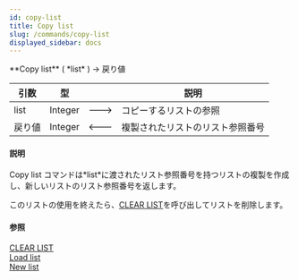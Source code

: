 ```yaml
---
id: copy-list
title: Copy list
slug: /commands/copy-list
displayed_sidebar: docs
---
```


<!--REF #_command_.Copy list.Syntax-->**Copy list** ( *list* ) -> 戻り値<!-- END REF-->
<!--REF #_command_.Copy list.Params-->
| 引数 | 型 |  | 説明 |
| --- | --- | --- | --- |
| list | Integer | &#x1F852; | コピーするリストの参照 |
| 戻り値 | Integer | &#x1F850; | 複製されたリストのリスト参照番号 |

<!-- END REF-->

#### 説明 

<!--REF #_command_.Copy list.Summary-->Copy list コマンドは*list*に渡されたリスト参照番号を持つリストの複製を作成し、新しいリストのリスト参照番号を返します。<!-- END REF-->

このリストの使用を終えたら、[CLEAR LIST](clear-list.md "CLEAR LIST")を呼び出してリストを削除します。

#### 参照 

[CLEAR LIST](clear-list.md)  
[Load list](load-list.md)  
[New list](new-list.md)  